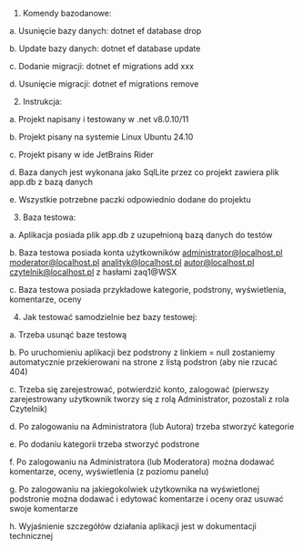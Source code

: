 1. Komendy bazodanowe:

a. Usunięcie bazy danych:
dotnet ef database drop

b. Update bazy danych:
dotnet ef database update

c. Dodanie migracji: 
dotnet ef migrations add xxx

d. Usunięcie migracji:
dotnet ef migrations remove

2. Instrukcja:

a. Projekt napisany i testowany w .net v8.0.10/11

b. Projekt pisany na systemie Linux Ubuntu 24.10

c. Projekt pisany w ide JetBrains Rider

d. Baza danych jest wykonana jako SqlLite przez co projekt zawiera plik app.db z bazą danych

e. Wszystkie potrzebne paczki odpowiednio dodane do projektu

3. Baza testowa:

a. Aplikacja posiada plik app.db z uzupełnioną bazą danych do testów

b. Baza testowa posiada konta użytkowników administrator@localhost.pl moderator@localhost.pl analityk@localhost.pl autor@localhost.pl czytelnik@localhost.pl z hasłami zaq1@WSX

c. Baza testowa posiada przykładowe kategorie, podstrony, wyświetlenia, komentarze, oceny

4. Jak testować samodzielnie bez bazy testowej:

a. Trzeba usunąć baze testową

b. Po uruchomieniu aplikacji bez podstrony z linkiem = null zostaniemy automatycznie przekierowani na strone z listą podstron (aby nie rzucać 404)

c. Trzeba się zarejestrować, potwierdzić konto, zalogować (pierwszy zarejestrowany użytkownik tworzy się z rolą Administrator, pozostali z rola Czytelnik)

d. Po zalogowaniu na Administratora (lub Autora) trzeba stworzyć kategorie

e. Po dodaniu kategorii trzeba stworzyć podstrone

f. Po zalogowaniu na Administratora (lub Moderatora) można dodawać komentarze, oceny, wyświetlenia (z poziomu panelu)

g. Po zalogowaniu na jakiegokolwiek użytkownika na wyświetlonej podstronie można dodawać i edytować komentarze i oceny oraz usuwać swoje komentarze

h. Wyjaśnienie szczegółów działania aplikacji jest w dokumentacji technicznej
